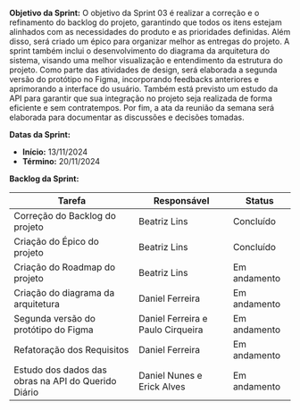 
**Objetivo da Sprint:**
O objetivo da Sprint 03 é realizar a correção e o refinamento do backlog do projeto, garantindo que todos os itens estejam alinhados com as necessidades do produto e as prioridades definidas. Além disso, será criado um épico para organizar melhor as entregas do projeto. A sprint também inclui o desenvolvimento do diagrama da arquitetura do sistema, visando uma melhor visualização e entendimento da estrutura do projeto. Como parte das atividades de design, será elaborada a segunda versão do protótipo no Figma, incorporando feedbacks anteriores e aprimorando a interface do usuário. Também está previsto um estudo da API para garantir que sua integração no projeto seja realizada de forma eficiente e sem contratempos. Por fim, a ata da reunião da semana será elaborada para documentar as discussões e decisões tomadas.

**Datas da Sprint:**

- **Início:** 13/11/2024
- **Término:** 20/11/2024

**Backlog da Sprint:**

| Tarefa | Responsável | Status |
|--------|-------------|-----------------------|
| Correção do Backlog do projeto| Beatriz Lins | Concluído |
| Criação do Épico do projeto| Beatriz Lins | Concluído |
| Criação do Roadmap do projeto | Beatriz Lins | Em andamento |
| Criação do diagrama da arquitetura | Daniel Ferreira | Em andamento |
| Segunda versão do protótipo do Figma | Daniel Ferreira e Paulo Cirqueira | Em andamento|
| Refatoração dos Requisitos | Daniel Ferreira | Em andamento |
| Estudo dos dados das obras na API do Querido Diário | Daniel Nunes e Erick Alves | Em andamento |


